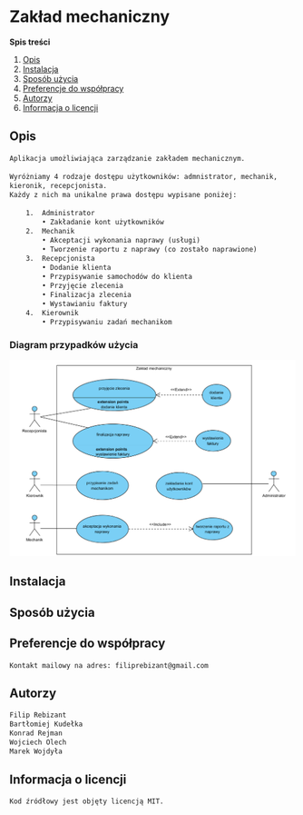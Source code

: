 # Zakład mechaniczny

**Spis treści**

 1. [Opis](README.md#opis)
 2. [Instalacja](README.md#Instalacja)
 3. [Sposób użycia](README.md#sposb-uycia)
 4. [Preferencje do współpracy](README.md#preferencje-do-wsppracy)
 5. [Autorzy](README.md#autorzy)
 6. [Informacja o licencji](README.md#informacja-o-licencji)
 
 
## Opis
    Aplikacja umożliwiająca zarządzanie zakładem mechanicznym.
    
    Wyróżniamy 4 rodzaje dostępu użytkowników: admnistrator, mechanik, kieronik, recepcjonista.
    Każdy z nich ma unikalne prawa dostępu wypisane poniżej:
    
        1.	Administrator
            • Zakładanie kont użytkowników
        2.	Mechanik
            • Akceptacji wykonania naprawy (usługi)
            • Tworzenie raportu z naprawy (co zostało naprawione)
        3.	Recepcjonista
            • Dodanie klienta
            • Przypisywanie samochodów do klienta
            • Przyjęcie zlecenia
            • Finalizacja zlecenia 
            • Wystawianiu faktury
        4.	Kierownik
            • Przypisywaniu zadań mechanikom
    
### Diagram przypadków użycia
![Screenshot](diagrams/use_cases_diagram.png)
    
## Instalacja

## Sposób użycia

## Preferencje do współpracy
    Kontakt mailowy na adres: filiprebizant@gmail.com
    
## Autorzy
    Filip Rebizant
    Bartłomiej Kudełka
    Konrad Rejman
    Wojciech Olech
    Marek Wojdyła
     
## Informacja o licencji    
    Kod źródłowy jest objęty licencją MIT.